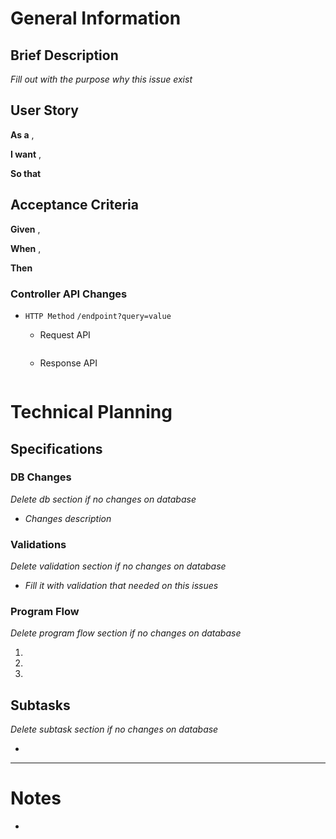 # General Information

## Brief Description

*Fill out with the purpose why this issue exist*

## User Story

**As a** ,

**I want** ,

**So that** 

## Acceptance Criteria

**Given** ,

**When** ,

**Then** 

### Controller API Changes

- `HTTP Method` `/endpoint?query=value`
    - Request API
        
        ```json
        
        ```
        
    - Response API
        
        ```json
        
        ```

# Technical Planning

## Specifications

### DB Changes

*Delete db section if no changes on database*

- *Changes description*    

### Validations

*Delete validation section if no changes on database*

- *Fill it with validation that needed on this issues*

### Program Flow

*Delete program flow section if no changes on database*

1. 
2.
3.

## Subtasks

*Delete subtask section if no changes on database*

-

---

# Notes

- 